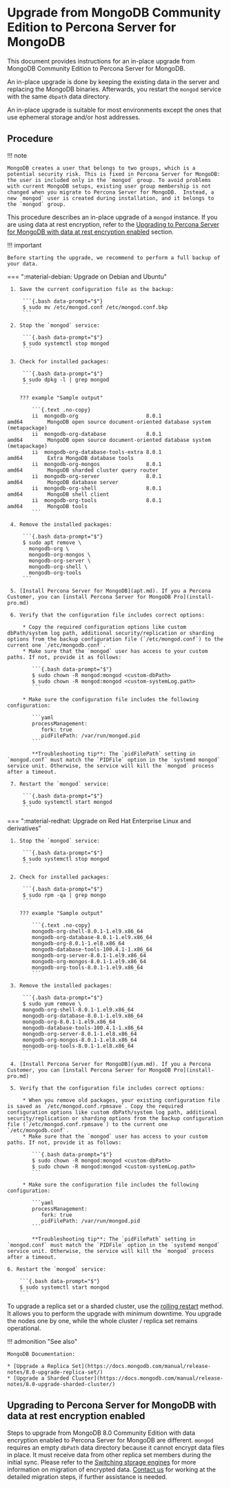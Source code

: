 # Upgrade from MongoDB Community Edition to Percona Server for MongoDB 

This document provides instructions for an in-place upgrade from MongoDB Community Edition to Percona Server for MongoDB.

An in-place upgrade is done by keeping the existing data in the server and replacing the MongoDB binaries. Afterwards, you restart the `mongod` service with the same `dbpath` data directory.

An in-place upgrade is suitable for most environments except the ones that use ephemeral storage and/or host addresses.

## Procedure

!!! note

    MongoDB creates a user that belongs to two groups, which is a potential security risk. This is fixed in Percona Server for MongoDB: the user is included only in the `mongod` group. To avoid problems with current MongoDB setups, existing user group membership is not changed when you migrate to Percona Server for MongoDB.  Instead, a new `mongod` user is created during installation, and it belongs to the `mongod` group.

This procedure describes an in-place upgrade of a `mongod` instance. If you are using data at rest encryption, refer to the [Upgrading to Percona Server for MongoDB with data at rest encryption enabled](upgrading-to-percona-server-for-mongodb-with-data-at-rest-encryption-enabled) section.

!!! important 

    Before starting the upgrade, we recommend to perform a full backup of your data.


=== ":material-debian: Upgrade on Debian and Ubuntu"

     1. Save the current configuration file as the backup:

         ```{.bash data-prompt="$"}
         $ sudo mv /etc/mongod.conf /etc/mongod.conf.bkp
         ```

     2. Stop the `mongod` service:

         ```{.bash data-prompt="$"}
         $ sudo systemctl stop mongod
         ```

     3. Check for installed packages:

         ```{.bash data-prompt="$"}
         $ sudo dpkg -l | grep mongod
         ```

        ??? example "Sample output"

            ```{.text .no-copy}
            ii  mongodb-org                      8.0.1                       amd64        MongoDB open source document-oriented database system (metapackage)
            ii  mongodb-org-database             8.0.1                       amd64        MongoDB open source document-oriented database system (metapackage)
            ii  mongodb-org-database-tools-extra 8.0.1                       amd64        Extra MongoDB database tools
            ii  mongodb-org-mongos               8.0.1                       amd64        MongoDB sharded cluster query router
            ii  mongodb-org-server               8.0.1                       amd64        MongoDB database server
            ii  mongodb-org-shell                8.0.1                       amd64        MongoDB shell client
            ii  mongodb-org-tools                8.0.1                       amd64        MongoDB tools
            ```

     4. Remove the installed packages:

         ```{.bash data-prompt="$"}
         $ sudo apt remove \
           mongodb-org \
           mongodb-org-mongos \
           mongodb-org-server \
           mongodb-org-shell \
           mongodb-org-tools
         ```

     5. [Install Percona Server for MongoDB](apt.md). If you a Percona Customer, you can [install Percona Server for MongoDB Pro](install-pro.md)

     6. Verify that the configuration file includes correct options:

         * Copy the required configuration options like custom dbPath/system log path, additional security/replication or sharding options from the backup configuration file (`/etc/mongod.conf`) to the current one `/etc/mongodb.conf`. 
         * Make sure that the `mongod` user has access to your custom paths. If not, provide it as follows:

            ```{.bash data-prompt="$"}
            $ sudo chown -R mongod:mongod <custom-dbPath>
            $ sudo chown -R mongod:mongod <custom-systemLog.path>
            ```

         * Make sure the configuration file includes the following configuration:

            ```yaml
            processManagement:
               fork: true
               pidFilePath: /var/run/mongod.pid
            ```

            **Troubleshooting tip**: The `pidFilePath` setting in `mongod.conf` must match the `PIDFile` option in the `systemd mongod` service unit. Otherwise, the service will kill the `mongod` process after a timeout.

     7. Restart the `mongod` service:

         ```{.bash data-prompt="$"}
         $ sudo systemctl start mongod
         ```

=== ":material-redhat: Upgrade on Red Hat Enterprise Linux and derivatives"

     1. Stop the `mongod` service:

         ```{.bash data-prompt="$"}
         $ sudo systemctl stop mongod
         ```

     2. Check for installed packages:

         ```{.bash data-prompt="$"}
         $ sudo rpm -qa | grep mongo
         ```

        ??? example "Sample output"

            ```{.text .no-copy}
            mongodb-org-shell-8.0.1-1.el9.x86_64
            mongodb-org-database-8.0.1-1.el9.x86_64
            mongodb-org-8.0.1-1.el8.x86_64
            mongodb-database-tools-100.4.1-1.x86_64
            mongodb-org-server-8.0.1-1.el9.x86_64
            mongodb-org-mongos-8.0.1-1.el9.x86_64
            mongodb-org-tools-8.0.1-1.el9.x86_64
            ```

     3. Remove the installed packages:

         ```{.bash data-prompt="$"}
         $ sudo yum remove \
         mongodb-org-shell-8.0.1-1.el9.x86_64
         mongodb-org-database-8.0.1-1.el9.x86_64
         mongodb-org-8.0.1-1.el9.x86_64
         mongodb-database-tools-100.4.1-1.x86_64
         mongodb-org-server-8.0.1-1.el8.x86_64
         mongodb-org-mongos-8.0.1-1.el8.x86_64
         mongodb-org-tools-8.0.1-1.el8.x86_64
         ```
     
     4. [Install Percona Server for MongoDB](yum.md). If you a Percona Customer, you can [install Percona Server for MongoDB Pro](install-pro.md)

     5. Verify that the configuration file includes correct options:

         * When you remove old packages, your existing configuration file is saved as `/etc/mongod.conf.rpmsave`. Copy the required configuration options like custom dbPath/system log path, additional security/replication or sharding options from the backup configuration file (`/etc/mongod.conf.rpmsave`) to the current one `/etc/mongodb.conf`.
         * Make sure that the `mongod` user has access to your custom paths. If not, provide it as follows:

            ```{.bash data-prompt="$"}
            $ sudo chown -R mongod:mongod <custom-dbPath>
            $ sudo chown -R mongod:mongod <custom-systemLog.path>
            ```

         * Make sure the configuration file includes the following configuration:

            ```yaml
            processManagement:
               fork: true
               pidFilePath: /var/run/mongod.pid
            ```

            **Troubleshooting tip**: The `pidFilePath` setting in `mongod.conf` must match the `PIDFile` option in the `systemd mongod` service unit. Otherwise, the service will kill the `mongod` process after a timeout.

    6. Restart the `mongod` service:

        ```{.bash data-prompt="$"}
        $ sudo systemctl start mongod
        ```

To upgrade a replica set or a sharded cluster, use the [rolling restart](../glossary.md#rolling-restart) method. It allows you to perform the upgrade with minimum downtime. You upgrade the nodes one by one, while the whole cluster / replica set remains operational.

!!! admonition "See also"

    MongoDB Documentation:

    * [Upgrade a Replica Set](https://docs.mongodb.com/manual/release-notes/8.0-upgrade-replica-set/)
    * [Upgrade a Sharded Cluster](https://docs.mongodb.com/manual/release-notes/8.0-upgrade-sharded-cluster/)

## Upgrading to Percona Server for MongoDB with data at rest encryption enabled

Steps to upgrade from MongoDB 8.0 Community Edition with data encryption enabled to Percona Server for MongoDB are different. `mongod` requires an empty `dbPath` data directory because it cannot encrypt data files in place. It must receive data from other replica set members during the initial sync. Please refer to the [Switching storage engines](../inmemory.md#switching-storage-engines) for more information on migration of encrypted data. [Contact us](https://www.percona.com/about-percona/contact#us) for working at the detailed migration steps, if further assistance is needed.


